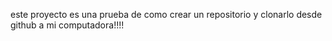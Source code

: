 este proyecto es una prueba de como crear un repositorio y clonarlo desde github a mi computadora!!!!